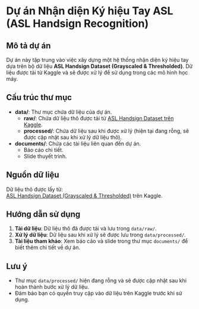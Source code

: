 # Dự án Nhận diện Ký hiệu Tay ASL (ASL Handsign Recognition)

## Mô tả dự án
Dự án này tập trung vào việc xây dựng một hệ thống nhận diện ký hiệu tay dựa trên bộ dữ liệu **ASL Handsign Dataset (Grayscaled & Thresholded)**. Dữ liệu được tải từ Kaggle và sẽ được xử lý để sử dụng trong các mô hình học máy.

## Cấu trúc thư mục
- **data/**: Thư mục chứa dữ liệu của dự án.
  - **raw/**: Chứa dữ liệu thô được tải từ [ASL Handsign Dataset trên Kaggle](https://www.kaggle.com/datasets/furkanakdeniz/asl-handsign-dataset-grayscaled-thresholded/data).
  - **processed/**: Chứa dữ liệu sau khi được xử lý (hiện tại đang rỗng, sẽ được cập nhật sau khi xử lý dữ liệu thô).
- **documents/**: Chứa các tài liệu liên quan đến dự án.
  - Báo cáo chi tiết.
  - Slide thuyết trình.

## Nguồn dữ liệu
Dữ liệu thô được lấy từ:  
[ASL Handsign Dataset (Grayscaled & Thresholded)](https://www.kaggle.com/datasets/furkanakdeniz/asl-handsign-dataset-grayscaled-thresholded/data) trên Kaggle.

## Hướng dẫn sử dụng
1. **Tải dữ liệu**: Dữ liệu thô đã được tải và lưu trong `data/raw/`.
2. **Xử lý dữ liệu**: Dữ liệu sau khi xử lý sẽ được lưu trong `data/processed/`.
3. **Tài liệu tham khảo**: Xem báo cáo và slide trong thư mục `documents/` để biết thêm chi tiết về dự án.

## Lưu ý
- Thư mục `data/processed/` hiện đang rỗng và sẽ được cập nhật sau khi hoàn thành bước xử lý dữ liệu.
- Đảm bảo bạn có quyền truy cập vào dữ liệu trên Kaggle trước khi sử dụng.








